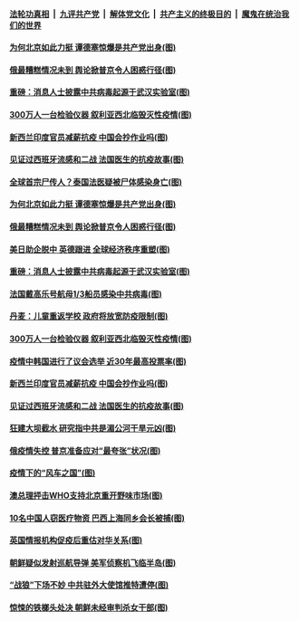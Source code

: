 ####  [法轮功真相](../../../../basic/blob/master/README.md?t=04162101) &nbsp;|&nbsp; [九评共产党](../../../../9ping.md/blob/master/README.md?t=04162101) &nbsp;|&nbsp; [解体党文化](../../../../jtdwh.md/blob/master/README.md?t=04162101)  &nbsp;|&nbsp; [共产主义的终极目的](../../../../gczydzjmd.md/blob/master/README.md?t=04162101) &nbsp;|&nbsp; [魔鬼在统治我们的世界](../../../../mgztzwmdsj.md/blob/master/README.md?t=04162101) 

#### [为何北京如此力挺 谭德塞惊爆是共产党出身(图)](../pages/p9/929993.md?t=04162101) 

#### [俄最糟糕情况未到 舆论掀普京令人困惑行径(图)](../pages/p9/929903.md?t=04162101) 

#### [重磅：消息人士披露中共病毒起源于武汉实验室(图)](../pages/p9/929966.md?t=04162101) 

#### [300万人一台检验仪器 叙利亚西北临毁灭性疫情(图)](../pages/p9/929900.md?t=04162101) 

#### [新西兰印度官员减薪抗疫 中国会抄作业吗(图)](../pages/p9/929960.md?t=04162101) 

#### [见证过西班牙流感和二战 法国医生的抗疫故事(图)](../pages/p9/929932.md?t=04162101) 

#### [全球首宗尸传人？泰国法医疑被尸体感染身亡(图)](../pages/p9/929995.md?t=04162101) 

#### [为何北京如此力挺 谭德塞惊爆是共产党出身(图)](../pages/p9/929993.md?t=04162101) 

#### [俄最糟糕情况未到 舆论掀普京令人困惑行径(图)](../pages/p9/929903.md?t=04162101) 

#### [美日助企脱中 英德跟进 全球经济秩序重塑(图)](../pages/p9/929953.md?t=04162101) 

#### [重磅：消息人士披露中共病毒起源于武汉实验室(图)](../pages/p9/929966.md?t=04162101) 

#### [法国戴高乐号航母1/3船员感染中共病毒(图)](../pages/p9/929963.md?t=04162101) 

#### [丹麦：儿童重返学校 政府将放宽防疫限制(图)](../pages/p9/929957.md?t=04162101) 

#### [300万人一台检验仪器 叙利亚西北临毁灭性疫情(图)](../pages/p9/929900.md?t=04162101) 

#### [疫情中韩国进行了议会选举 近30年最高投票率(图)](../pages/p9/929954.md?t=04162101) 

#### [新西兰印度官员减薪抗疫 中国会抄作业吗(图)](../pages/p9/929960.md?t=04162101) 

#### [见证过西班牙流感和二战 法国医生的抗疫故事(图)](../pages/p9/929932.md?t=04162101) 

#### [狂建大坝截水 研究指中共是湄公河干旱元凶(图)](../pages/p9/929803.md?t=04162101) 

#### [俄疫情失控 普京准备应对“最夸张”状况(图)](../pages/p9/929792.md?t=04162101) 

#### [疫情下的“风车之国”(图)](../pages/p9/929827.md?t=04162101) 

#### [澳总理抨击WHO支持北京重开野味市场(图)](../pages/p9/929818.md?t=04162101) 

#### [10名中国人窃医疗物资 巴西上海同乡会长被捕(图)](../pages/p9/929791.md?t=04162101) 

#### [英国情报机构促疫后重估对华关系(图)](../pages/p9/929804.md?t=04162101) 

#### [朝鲜疑似发射巡航导弹 美军侦察机飞临半岛(图)](../pages/p9/929776.md?t=04162101) 

#### [“战狼”下场不妙 中共驻外大使馆推特遭停(图)](../pages/p9/929751.md?t=04162101) 

#### [惊悚的铁榔头处决 朝鲜未经审判杀女干部(图)](../pages/p9/929655.md?t=04162101) 

